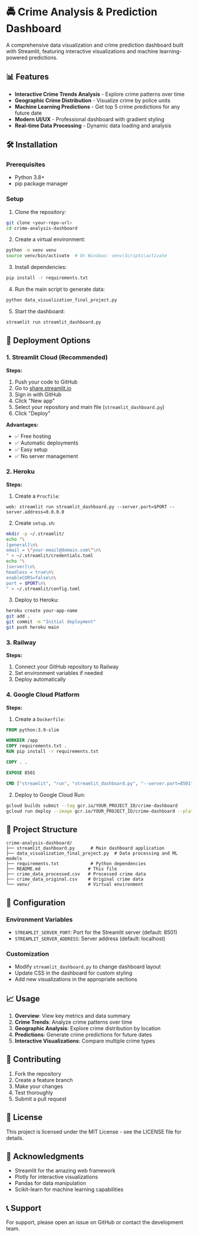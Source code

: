 # 🚔 Crime Analysis & Prediction Dashboard

A comprehensive data visualization and crime prediction dashboard built with Streamlit, featuring interactive visualizations and machine learning-powered predictions.

## 📊 Features

- **Interactive Crime Trends Analysis** - Explore crime patterns over time
- **Geographic Crime Distribution** - Visualize crime by police units
- **Machine Learning Predictions** - Get top 5 crime predictions for any future date
- **Modern UI/UX** - Professional dashboard with gradient styling
- **Real-time Data Processing** - Dynamic data loading and analysis

## 🛠️ Installation

### Prerequisites
- Python 3.8+
- pip package manager

### Setup
1. Clone the repository:
```bash
git clone <your-repo-url>
cd crime-analysis-dashboard
```

2. Create a virtual environment:
```bash
python -m venv venv
source venv/bin/activate  # On Windows: venv\Scripts\activate
```

3. Install dependencies:
```bash
pip install -r requirements.txt
```

4. Run the main script to generate data:
```bash
python data_visualization_final_project.py
```

5. Start the dashboard:
```bash
streamlit run streamlit_dashboard.py
```

## 🚀 Deployment Options

### 1. Streamlit Cloud (Recommended)

**Steps:**
1. Push your code to GitHub
2. Go to [share.streamlit.io](https://share.streamlit.io)
3. Sign in with GitHub
4. Click "New app"
5. Select your repository and main file (`streamlit_dashboard.py`)
6. Click "Deploy"

**Advantages:**
- ✅ Free hosting
- ✅ Automatic deployments
- ✅ Easy setup
- ✅ No server management

### 2. Heroku

**Steps:**
1. Create a `Procfile`:
```
web: streamlit run streamlit_dashboard.py --server.port=$PORT --server.address=0.0.0.0
```

2. Create `setup.sh`:
```bash
mkdir -p ~/.streamlit/
echo "\
[general]\n\
email = \"your-email@domain.com\"\n\
" > ~/.streamlit/credentials.toml
echo "\
[server]\n\
headless = true\n\
enableCORS=false\n\
port = $PORT\n\
" > ~/.streamlit/config.toml
```

3. Deploy to Heroku:
```bash
heroku create your-app-name
git add .
git commit -m "Initial deployment"
git push heroku main
```

### 3. Railway

**Steps:**
1. Connect your GitHub repository to Railway
2. Set environment variables if needed
3. Deploy automatically

### 4. Google Cloud Platform

**Steps:**
1. Create a `Dockerfile`:
```dockerfile
FROM python:3.9-slim

WORKDIR /app
COPY requirements.txt .
RUN pip install -r requirements.txt

COPY . .

EXPOSE 8501

CMD ["streamlit", "run", "streamlit_dashboard.py", "--server.port=8501", "--server.address=0.0.0.0"]
```

2. Deploy to Google Cloud Run:
```bash
gcloud builds submit --tag gcr.io/YOUR_PROJECT_ID/crime-dashboard
gcloud run deploy --image gcr.io/YOUR_PROJECT_ID/crime-dashboard --platform managed
```

## 📁 Project Structure

```
crime-analysis-dashboard/
├── streamlit_dashboard.py      # Main dashboard application
├── data_visualization_final_project.py  # Data processing and ML models
├── requirements.txt            # Python dependencies
├── README.md                  # This file
├── crime_data_processed.csv   # Processed crime data
├── crime_data_original.csv    # Original crime data
└── venv/                      # Virtual environment
```

## 🔧 Configuration

### Environment Variables
- `STREAMLIT_SERVER_PORT`: Port for the Streamlit server (default: 8501)
- `STREAMLIT_SERVER_ADDRESS`: Server address (default: localhost)

### Customization
- Modify `streamlit_dashboard.py` to change dashboard layout
- Update CSS in the dashboard for custom styling
- Add new visualizations in the appropriate sections

## 📈 Usage

1. **Overview**: View key metrics and data summary
2. **Crime Trends**: Analyze crime patterns over time
3. **Geographic Analysis**: Explore crime distribution by location
4. **Predictions**: Generate crime predictions for future dates
5. **Interactive Visualizations**: Compare multiple crime types

## 🤝 Contributing

1. Fork the repository
2. Create a feature branch
3. Make your changes
4. Test thoroughly
5. Submit a pull request

## 📄 License

This project is licensed under the MIT License - see the LICENSE file for details.

## 🙏 Acknowledgments

- Streamlit for the amazing web framework
- Plotly for interactive visualizations
- Pandas for data manipulation
- Scikit-learn for machine learning capabilities

## 📞 Support

For support, please open an issue on GitHub or contact the development team.
